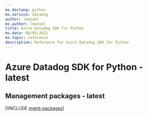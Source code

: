 ```yaml
---
ms.devlang: python
ms.service: datadog
author: lmazuel
ms.author: lmazuel
title: Azure Datadog SDK for Python
ms.data: 08/03/2022
ms.topic: reference
description: Reference for Azure Datadog SDK for Python
---
```

# Azure Datadog SDK for Python - latest

## Management packages - latest
[!INCLUDE [mgmt-packages](datadog-mgmt-index.md)]